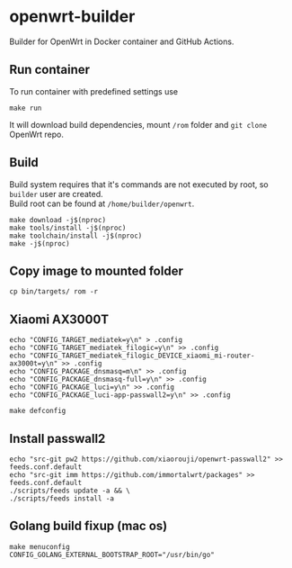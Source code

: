 # openwrt-builder
Builder for OpenWrt in Docker container and GitHub Actions.
## Run container
To run container with predefined settings use
```
make run
```
It will download build dependencies, mount `/rom` folder and `git clone` OpenWrt repo.   
## Build
Build system requires that it's commands are not executed by root, so `builder` user are created.   
Build root can be found at `/home/builder/openwrt`.
```
make download -j$(nproc)
make tools/install -j$(nproc)
make toolchain/install -j$(nproc)
make -j$(nproc)
```
## Copy image to mounted folder
```
cp bin/targets/ rom -r
```

## Xiaomi AX3000T
```
echo "CONFIG_TARGET_mediatek=y\n" > .config
echo "CONFIG_TARGET_mediatek_filogic=y\n" >> .config
echo "CONFIG_TARGET_mediatek_filogic_DEVICE_xiaomi_mi-router-ax3000t=y\n" >> .config
echo "CONFIG_PACKAGE_dnsmasq=m\n" >> .config
echo "CONFIG_PACKAGE_dnsmasq-full=y\n" >> .config
echo "CONFIG_PACKAGE_luci=y\n" >> .config
echo "CONFIG_PACKAGE_luci-app-passwall2=y\n" >> .config

make defconfig
```
## Install passwall2
```
echo "src-git pw2 https://github.com/xiaorouji/openwrt-passwall2" >> feeds.conf.default
echo "src-git imm https://github.com/immortalwrt/packages" >> feeds.conf.default
./scripts/feeds update -a && \
./scripts/feeds install -a
```
## Golang build fixup (mac os)
```
make menuconfig
CONFIG_GOLANG_EXTERNAL_BOOTSTRAP_ROOT="/usr/bin/go"
```